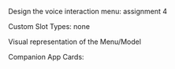 Design the voice interaction menu: assignment 4

Custom Slot Types: none

Visual representation of the Menu/Model

Companion App Cards:
  
